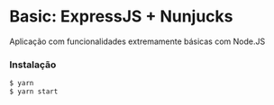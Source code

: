# Basic: ExpressJS + Nunjucks
Aplicação com funcionalidades extremamente básicas com Node.JS

### Instalação
```sh
$ yarn
$ yarn start
```
